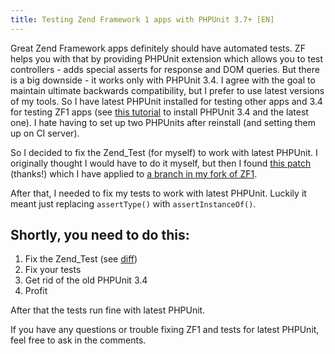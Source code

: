 ```yaml
---
title: Testing Zend Framework 1 apps with PHPUnit 3.7+ [EN]
---
```


Great Zend Framework apps definitely should have automated tests. ZF helps you with that by providing PHPUnit extension which allows you to test controllers - adds special asserts for response and DOM queries. But there is a big downside - it works only with PHPUnit 3.4. I agree with the goal to maintain ultimate backwards compatibility, but I prefer to use latest versions of my tools. So I have latest PHPUnit installed for testing other apps and 3.4 for testing ZF1 apps (see [this tutorial](http://tech.vg.no/2011/11/29/running-multiple-versions-of-phpunit/) to install PHPUnit 3.4 and the latest one). I hate having to set up two PHPUnits after reinstall (and setting them up on CI server).

So I decided to fix the Zend_Test (for myself) to work with latest PHPUnit. I originally thought I would have to do it myself, but then I found [this patch](http://opensource.hqcodeshop.com/Zend%20Framework/PHPUnit%203.7%20-%201.12.1/) (thanks!) which I have applied to [a branch in my fork of ZF1](https://github.com/mhujer/zf1/tree/phpunit37).

After that, I needed to fix my tests to work with latest PHPUnit. Luckily it meant just replacing `assertType()` with `assertInstanceOf()`.

## Shortly, you need to do this:
1. Fix the Zend_Test (see [diff](https://github.com/mhujer/zf1/commit/177a075248f7df836b6991505c54ce848c553064))
2. Fix your tests
3. Get rid of the old PHPUnit 3.4
4. Profit

After that the tests run fine with latest PHPUnit.

If you have any questions or trouble fixing ZF1 and tests for latest PHPUnit, feel free to ask in the comments.
